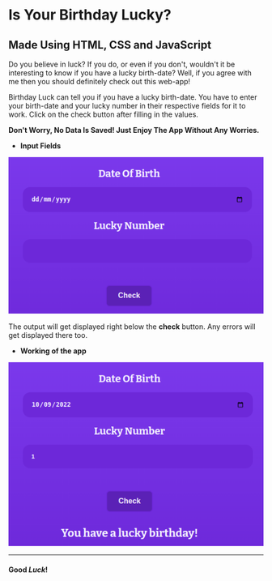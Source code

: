 # Is Your Birthday Lucky?

## Made Using HTML, CSS and JavaScript

Do you believe in luck? If you do, or even if you don't, wouldn't it be interesting to know if you have a lucky birth-date? Well, if you agree with me then you should definitely check out this web-app!

Birthday Luck can tell you if you have a lucky birth-date. You have to enter your birth-date and your lucky number in their respective fields for it to work. Click on the check button after filling in the values.

**Don't Worry, No Data Is Saved! Just Enjoy The App Without Any Worries.**

- **Input Fields**

![empty input fields](images/empty-fields.png)

The output will get displayed right below the **check** button. Any errors will get displayed there too.

- **Working of the app**

![working of app](images/working-fields.png)

***
#### Good _Luck_!
